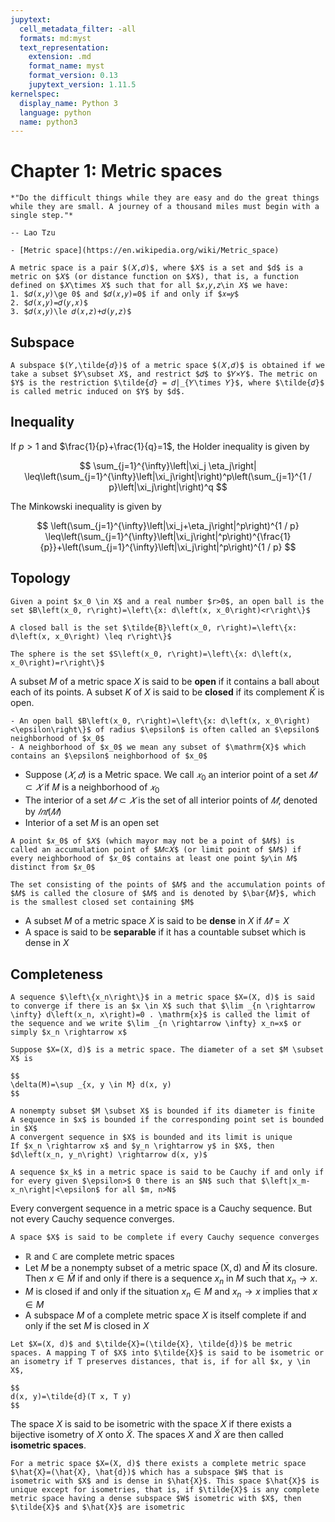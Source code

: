 ```yaml
---
jupytext:
  cell_metadata_filter: -all
  formats: md:myst
  text_representation:
    extension: .md
    format_name: myst
    format_version: 0.13
    jupytext_version: 1.11.5
kernelspec:
  display_name: Python 3
  language: python
  name: python3
---
```


# Chapter 1: Metric spaces

```{epigraph}
*"Do the difficult things while they are easy and do the great things while they are small. A journey of a thousand miles must begin with a single step."*

-- Lao Tzu
```

```{seealso}
- [Metric space](https://en.wikipedia.org/wiki/Metric_space)
```
````{prf:definition}
A metric space is a pair $(𝑋,𝑑)$, where $𝑋$ is a set and $d$ is a metric on $𝑋$ (or distance function on $𝑋$), that is, a function defined on $𝑋\times 𝑋$ such that for all $𝑥,𝑦,𝑧\in 𝑋$ we have: 
1. $𝑑(𝑥,𝑦)\ge 0$ and $𝑑(𝑥,𝑦)=0$ if and only if $𝑥=𝑦$ 
2. $𝑑(𝑥,𝑦)=𝑑(𝑦,𝑥)$ 
3. $𝑑(𝑥,𝑦)\le 𝑑(𝑥,𝑧)+𝑑(𝑦,𝑧)$
````

## Subspace
````{prf:definition}
A subspace $(𝑌,\tilde{𝑑})$ of a metric space $(𝑋,𝑑)$ is obtained if we take a subset $𝑌\subset 𝑋$, and restrict $𝑑$ to $𝑌×𝑌$. The metric on $Y$ is the restriction $\tilde{𝑑} = 𝑑|_{𝑌\times 𝑌}$, where $\tilde{𝑑}$ is called metric induced on $Y$ by $d$.
````

## Inequality
If $p>1$ and $\frac{1}{p}+\frac{1}{q}=1$, the Holder inequality is given by

$$
\sum_{j=1}^{\infty}\left|\xi_j \eta_j\right| \leq\left(\sum_{j=1}^{\infty}\left|\xi_j\right|\right)^p\left(\sum_{j=1}^{1 / p}\left|\xi_j\right|\right)^q
$$

The Minkowski inequality is given by

$$
\left(\sum_{j=1}^{\infty}\left|\xi_j+\eta_j\right|^p\right)^{1 / p} \leq\left(\sum_{j=1}^{\infty}\left|\xi_j\right|^p\right)^{\frac{1}{p}}+\left(\sum_{j=1}^{\infty}\left|\xi_j\right|^p\right)^{1 / p}
$$

## Topology

````{prf:definition} Open Balls
Given a point $x_0 \in X$ and a real number $r>0$, an open ball is the set $B\left(x_0, r\right)=\left\{x: d\left(x, x_0\right)<r\right\}$

A closed ball is the set $\tilde{B}\left(x_0, r\right)=\left\{x: d\left(x, x_0\right) \leq r\right\}$

The sphere is the set $S\left(x_0, r\right)=\left\{x: d\left(x, x_0\right)=r\right\}$
````

A subset $M$ of a metric space $X$ is said to be **open** if it contains a ball about each of its points. A subset $K$ of $X$ is said to be **closed** if its complement $\bar{K}$ is open.

````{prf:definition} Neighborhoods
- An open ball $B\left(x_0, r\right)=\left\{x: d\left(x, x_0\right)<\epsilon\right\}$ of radius $\epsilon$ is often called an $\epsilon$ neighborhood of $x_0$
- A neighborhood of $x_0$ we mean any subset of $\mathrm{X}$ which contains an $\epsilon$ neighborhood of $x_0$
````

- Suppose $(𝑋,𝑑)$ is a Metric space. We call $𝑥_0$ an interior point of a set $𝑀⊂𝑋$ if 𝑀 is a neighborhood of $𝑥_0$  
- The interior of a set $𝑀⊂𝑋$ is the set of all interior points of $𝑀$, denoted by $𝐼𝑛𝑡(𝑀)$ 
- Interior of a set $M$ is an open set

````{prf:definition} closure
A point $𝑥_0$ of $𝑋$ (which mayor may not be a point of $𝑀$) is called an accumulation point of $𝑀⊂𝑋$ (or limit point of $𝑀$) if every neighborhood of $𝑥_0$ contains at least one point $𝑦\in 𝑀$ distinct from $𝑥_0$

The set consisting of the points of $𝑀$ and the accumulation points of $𝑀$ is called the closure of $𝑀$ and is denoted by $\bar{𝑀}$, which is the smallest closed set containing $M$
````

- A subset $M$ of a metric space $X$ is said to be **dense** in $X$ if $\bar{𝑀} = X$
- A space is said to be **separable** if it has a countable subset which is dense in $X$

## Completeness

````{prf:definition} convergence
A sequence $\left\{x_n\right\}$ in a metric space $X=(X, d)$ is said to converge if there is an $x \in X$ such that $\lim _{n \rightarrow \infty} d\left(x_n, x\right)=0 . \mathrm{x}$ is called the limit of the sequence and we write $\lim _{n \rightarrow \infty} x_n=x$ or simply $x_n \rightarrow x$

````

````{prf:definition} Bounded sets
Suppose $X=(X, d)$ is a metric space. The diameter of a set $M \subset X$ is

$$
\delta(M)=\sup _{x, y \in M} d(x, y)
$$

A nonempty subset $M \subset X$ is bounded if its diameter is finite
A sequence in $x$ is bounded if the corresponding point set is bounded in $X$
A convergent sequence in $X$ is bounded and its limit is unique
If $x_n \rightarrow x$ and $y_n \rightarrow y$ in $X$, then $d\left(x_n, y_n\right) \rightarrow d(x, y)$

````

````{prf:definition} Cauchy sequence
A sequence $x_k$ in a metric space is said to be Cauchy if and only if for every given $\epsilon>$ 0 there is an $N$ such that $\left|x_m-x_n\right|<\epsilon$ for all $m, n>N$
````
Every convergent sequence in a metric space is a Cauchy sequence. But not every Cauchy sequence converges.


````{prf:definition} completeness
A space $X$ is said to be complete if every Cauchy sequence converges
````

- $\mathbb{R}$ and $\mathbb{C}$ are complete metric spaces
- Let $M$ be a nonempty subset of a metric space $(\mathrm{X}, \mathrm{d})$ and $\bar{M}$ its closure. Then $x \in \bar{M}$ if and only if there is a sequence $x_n$ in $M$ such that $x_n \rightarrow x$.
- $M$ is closed if and only if the situation $x_n \in M$ and $x_n \rightarrow x$ implies that $x \in M$
- A subspace $M$ of a complete metric space $X$ is itself complete if and only if the set $M$ is closed in $X$

````{prf:definition} Isometry
Let $X=(X, d)$ and $\tilde{X}=(\tilde{X}, \tilde{d})$ be metric spaces. A mapping T of $X$ into $\tilde{X}$ is said to be isometric or an isometry if T preserves distances, that is, if for all $x, y \in X$,

$$
d(x, y)=\tilde{d}(T x, T y)
$$
````
The space $X$ is said to be isometric with the space $X$ if there exists a bijective isometry of $X$ onto $\tilde{X}$. The spaces $X$ and $\tilde{X}$ are then called **isometric spaces**.

````{prf:theorem} completion of a metric space
For a metric space $X=(X, d)$ there exists a complete metric space $\hat{X}=(\hat{X}, \hat{d})$ which has a subspace $W$ that is isometric with $X$ and is dense in $\hat{X}$. This space $\hat{X}$ is unique except for isometries, that is, if $\tilde{X}$ is any complete metric space having a dense subspace $W$ isometric with $X$, then $\tilde{X}$ and $\hat{X}$ are isometric

````
